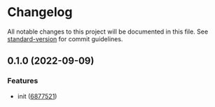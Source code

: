 # Changelog

All notable changes to this project will be documented in this file. See [standard-version](https://github.com/conventional-changelog/standard-version) for commit guidelines.

## 0.1.0 (2022-09-09)


### Features

* init ([6877521](https://github.com/BlackGlory/extra-benchmark/commit/6877521f1af35288a76e49de589d3d10d8a32942))
